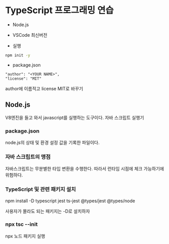 # TypeScript 프로그래밍 연습

- Node.js

- VSCode 최신버전

- 실행

```bash
npm init -y
```

- package.json
```
"author": "<YOUR NAME>",
"license": "MIT"
```

author에 이름적고 license MIT로 바꾸기

## Node.js

V8엔진을 들고 와서 javascript를 실행하는 도구이다.
자바 스크립트 실행기

### package.json

node.js의 상태 및 환경 설정 값을 기록한 파일이다.

### 자바 스크립트의 맹점
자바스크립트는 무분별한 타입 변환을 수행한다. 따라서 런타임 시점에 체크 가능하기에 위험하다.

### TypeScript 및 관련 패키지 설치
npm install -D typescript jest ts-jest @types/jest @types/node

사용자가 몰라도 되는 패키지는 -D로 설치하자

### npx tsc --init
npx 노드 패키지 실행

